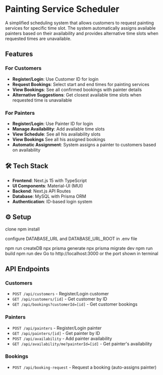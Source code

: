 # Painting Service Scheduler

A simplified scheduling system that allows customers to request painting services for specific time slot. The system automatically assigns available painters based on their availability and provides alternative time slots when requested times are unavailable.

## Features

### For Customers

- **Register/Login**: Use Customer ID for login
- **Request Bookings**: Select start and end times for painting services
- **View Bookings**: See all confirmed bookings with painter details
- **Alternative Suggestions**: Get closest available time slots when requested time is unavailable

### For Painters

- **Register/Login**: Use Painter ID for login
- **Manage Availability**: Add available time slots
- **View Schedule**: See all his availability slots
- **View Bookings** See all his assigned bookings
- **Automatic Assignment**: System assigns a painter to customers based on availability

## 🛠️ Tech Stack

- **Frontend**: Next.js 15 with TypeScript
- **UI Components**: Material-UI (MUI)
- **Backend**: Next.js API Routes
- **Database**: MySQL with Prisma ORM
- **Authentication**: ID-based login system

## ⚙️ Setup

clone
npm install

configure DATABASE_URL and DATABASE_URL_ROOT in .env file

npm run createDB
npx prisma generate
npx prisma migrate dev
npm run build
npm run dev
Go to http://localhost:3000 or the port shown in terminal

## API Endpoints

### Customers

- `POST /api/customers` - Register/Login customer
- `GET /api/customers/[id]` - Get customer by ID
- `GET /api/bookings?customerId=[id]` - Get customer bookings

### Painters

- `POST /api/painters` - Register/Login painter
- `GET /api/painters/[id]` - Get painter by ID
- `POST /api/availability` - Add painter availability
- `GET /api/availability/me?painterId=[id]` - Get painter's availability

### Bookings

- `POST /api/booking-request` - Request a booking (auto-assigns painter)
